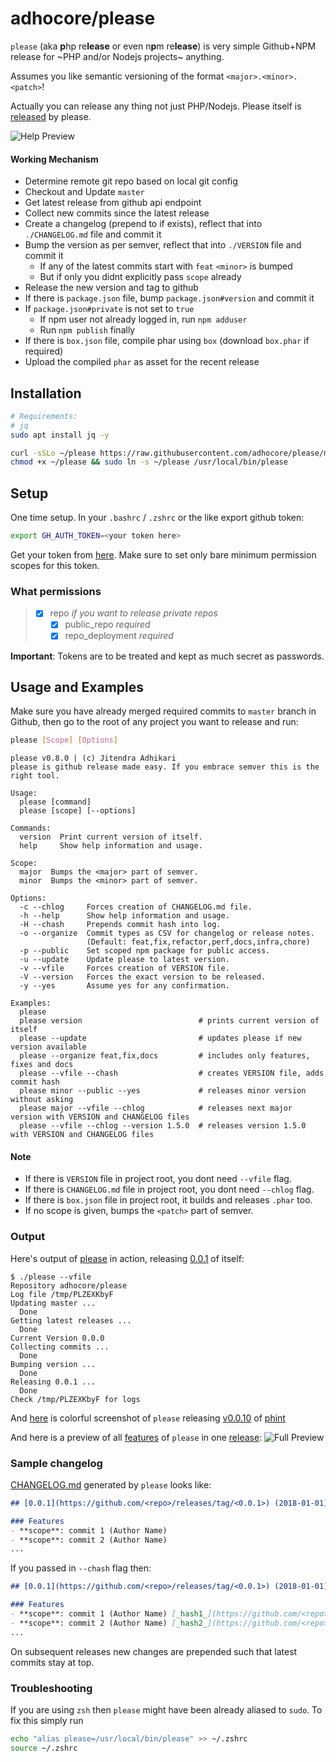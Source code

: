 # adhocore/please

`please` (aka **p**hp re**lease** or even n**p**m re**lease**) is very simple Github+NPM release for ~PHP and/or Nodejs projects~ anything.

Assumes you like semantic versioning of the format `<major>.<minor>.<patch>`!

Actually you can release any thing not just PHP/Nodejs. Please itself is [released](https://github.com/adhocore/please/releases) by please.

![Help Preview](https://imgur.com/BOrHs9E.png "Help Preview")

#### Working Mechanism

- Determine remote git repo based on local git config
- Checkout and Update `master`
- Get latest release from github api endpoint
- Collect new commits since the latest release
- Create a changelog (prepend to if exists), reflect that into `./CHANGELOG.md` file and commit it
- Bump the version as per semver, reflect that into `./VERSION` file and commit it
    - If any of the latest commits start with `feat` `<minor>` is bumped
    - But if only you didnt explicitly pass `scope` already
- Release the new version and tag to github
- If there is `package.json` file, bump `package.json#version` and commit it
- If `package.json#private` is not set to `true`
    - If npm user not already logged in, run `npm adduser`
    - Run `npm publish` finally
- If there is `box.json` file, compile phar using `box`
    (download `box.phar` if required)
- Upload the compiled `phar` as asset for the recent release

## Installation

```sh
# Requirements:
# jq
sudo apt install jq -y

curl -sSLo ~/please https://raw.githubusercontent.com/adhocore/please/master/please
chmod +x ~/please && sudo ln -s ~/please /usr/local/bin/please
```

## Setup 

One time setup. In your `.bashrc` / `.zshrc` or the like export github token:

```sh 
export GH_AUTH_TOKEN=<your token here>
```

Get your token from [here](https://github.com/settings/tokens/new). 
Make sure to set only bare minimum permission scopes for this token.

### What permissions

> - [x] repo               *if you want to release private repos*
>   - [x] public_repo      *required*
>   - [x] repo_deployment  *required*

**Important**: Tokens are to be treated and kept as much secret as passwords.

## Usage and Examples

Make sure you have already merged required commits to `master` branch in Github,
then go to the root of any project you want to release and run:

```sh
please [Scope] [Options]
```

```
please v0.8.0 | (c) Jitendra Adhikari
please is github release made easy. If you embrace semver this is the right tool.

Usage:
  please [command]
  please [scope] [--options]

Commands:
  version  Print current version of itself.
  help     Show help information and usage.

Scope:
  major  Bumps the <major> part of semver.
  minor  Bumps the <minor> part of semver.

Options:
  -c --chlog     Forces creation of CHANGELOG.md file.
  -h --help      Show help information and usage.
  -H --chash     Prepends commit hash into log.
  -o --organize  Commit types as CSV for changelog or release notes.
                 (Default: feat,fix,refactor,perf,docs,infra,chore)
  -p --public    Set scoped npm package for public access.
  -u --update    Update please to latest version.
  -v --vfile     Forces creation of VERSION file.
  -V --version   Forces the exact version to be released.
  -y --yes       Assume yes for any confirmation.

Examples:
  please
  please version                          # prints current version of itself
  please --update                         # updates please if new version available
  please --organize feat,fix,docs         # includes only features, fixes and docs
  please --vfile --chash                  # creates VERSION file, adds commit hash
  please minor --public --yes             # releases minor version without asking
  please major --vfile --chlog            # releases next major version with VERSION and CHANGELOG files
  please --vfile --chlog --version 1.5.0  # releases version 1.5.0 with VERSION and CHANGELOG files
```

#### Note

- If there is `VERSION` file in project root, you dont need `--vfile` flag.
- If there is `CHANGELOG.md` file in project root, you dont need `--chlog` flag.
- If there is `box.json` file in project root, it builds and releases `.phar` too.
- If no scope is given, bumps the `<patch>` part of semver.

### Output

Here's output of [please](./please) in action, releasing [0.0.1](https://github.com/adhocore/please/releases/tag/0.0.1) of itself:

```
$ ./please --vfile
Repository adhocore/please
Log file /tmp/PLZEXKbyF
Updating master ...
  Done
Getting latest releases ...
  Done
Current Version 0.0.0
Collecting commits ...
  Done
Bumping version ...
  Done
Releasing 0.0.1 ...
  Done
Check /tmp/PLZEXKbyF for logs
```

And [here](https://i.imgur.com/mQaiAuk.png) is colorful screenshot of `please` releasing [v0.0.10](https://github.com/adhocore/phint/releases/v0.0.10) of [phint](https://github.com/adhocore/phint)

And here is a preview of all [features](https://www.npmjs.com/package/@adhocore/devnull) of `please` in one [release](https://github.com/adhocore/dev-null/releases/tag/0.0.6):
![Full Preview](https://imgur.com/anzTcrX.png "Full Feature Preview")

### Sample changelog

[CHANGELOG.md](./CHANGELOG.md) generated by `please` looks like:

```md
## [0.0.1](https://github.com/<repo>/releases/tag/<0.0.1>) (2018-01-01)

### Features
- **scope**: commit 1 (Author Name)
- **scope**: commit 2 (Author Name)
...
```

If you passed in `--chash` flag then:

```md
## [0.0.1](https://github.com/<repo>/releases/tag/<0.0.1>) (2018-01-01)

### Features
- **scope**: commit 1 (Author Name) [_hash1_](https://github.com/<repo>/commit/<hash1>)
- **scope**: commit 2 (Author Name) [_hash2_](https://github.com/<repo>/commit/<hash2>)
...
```

On subsequent releases new changes are prepended such that latest commits stay at top.

### Troubleshooting

If you are using `zsh` then `please` might have been already aliased to `sudo`. To fix this simply run

```sh
echo "alias please=/usr/local/bin/please" >> ~/.zshrc
source ~/.zshrc
```

